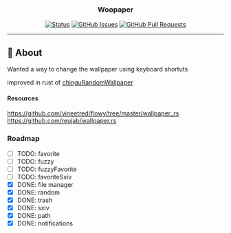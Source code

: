 <h3 align="center">Woopaper</h3>

<div align="center">

  [![Status](https://img.shields.io/badge/status-active-success.svg)]() 
  [![GitHub Issues](https://img.shields.io/github/issues/rdkang/The-Documentation-Compendium.svg)](https://github.com/rdkang/woopaper/issues)
  [![GitHub Pull Requests](https://img.shields.io/github/issues-pr/kylelobo/The-Documentation-Compendium.svg)](https://github.com/kylelobo/The-Documentation-Compendium/pulls)

</div>

---

## 🧐 About
Wanted a way to change the wallpaper using keyboard shortuts

improved in rust of [chinguRandomWallpaper](https://github.com/Rdkang/chinguRandomWallpaper)

#### Resources
https://github.com/vineetred/flowy/tree/master/wallpaper_rs
https://github.com/reujab/wallpaper.rs


### Roadmap
- [ ] TODO: favorite
- [ ] TODO: fuzzy
- [ ] TODO: fuzzyFavorite
- [ ] TODO: favoriteSxiv
- [x] DONE: file manager
- [x] DONE: random
- [x] DONE: trash
- [x] DONE: sxiv
- [x] DONE: path
- [x] DONE: notifications

